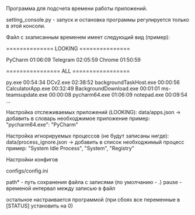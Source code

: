 Программа для подсчета времени работы приложений.

setting_console.py - запуск и остановка программы регулируется только в этой консоли.

Файл с зхаписанным временем имеет следующий вид (пример):

==============  LOOKING  ===============

PyCharm                             01:06:09
Telegram                            02:05:59
Chrome                              01:50:59


================  ALL  =================

py.exe                              00:54:34
DCv2.exe                            02:38:52
backgroundTaskHost.exe              00:00:56
CalculatorApp.exe                   00:32:49
BackgroundDownload.exe              00:01:01
ms-teamsupdate.exe                  00:00:08
pycharm64.exe                       01:06:09
notepad.exe                         00:09:54
...


Настройка отслеживаемых приложений (LOOKING):
  data/apps.json  ->  добавить в словарь необходжимое приложение
  пример:   "pycharm64.exe": "PyCharm"

Настройка игнорируемых процессов (не будут записаны нигде):
  data/process_ignore.json  ->  добавить в список необходжимый процесс
  пример:   "System Idle Process", "System", "Registry"

Настройки конфигов

  configs/config.ini

  path* - путь сохранения файла с записями (по умолчанию - .)
  pause - временой интервал между записью в файл

  остальное настраивается программой
  (при сбоях все переменные в [STATUS] установить на 0)
  
